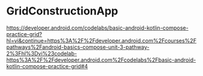 # GridConstructionApp
 https://developer.android.com/codelabs/basic-android-kotlin-compose-practice-grid?hl=vi&continue=https%3A%2F%2Fdeveloper.android.com%2Fcourses%2Fpathways%2Fandroid-basics-compose-unit-3-pathway-2%3Fhl%3Dvi%23codelab-https%3A%2F%2Fdeveloper.android.com%2Fcodelabs%2Fbasic-android-kotlin-compose-practice-grid#4
